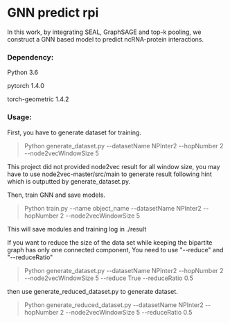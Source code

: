 # GNN predict rpi
In this work, by integrating SEAL, GraphSAGE and top-k pooling, we construct a GNN based model to predict ncRNA-protein interactions.

### Dependency:
Python 3.6

pytorch 1.4.0

torch-geometric 1.4.2

### Usage:
First, you have to generate dataset for training.
>Python generate_dataset.py --datasetName NPInter2 --hopNumber 2 --node2vecWindowSize 5

This project did not provided node2vec result for all window size, you may have to use node2vec-master/src/main to generate result following hint which is outputted by generate_dataset.py.

Then, train GNN and save models.
>Python train.py --name object_name --datasetName NPInter2 --hopNumber 2 --node2vecWindowSize 5

This will save modules and training log in ./result

If you want to reduce the size of the data set while keeping the bipartite graph has only one connected component, You need to use "--reduce" and "--reduceRatio"
>Python generate_dataset.py --datasetName NPInter2 --hopNumber 2 --node2vecWindowSize 5 --reduce True --reduceRatio 0.5

then use generate_reduced_dataset.py to generate dataset.
>Python generate_reduced_dataset.py --datasetName NPInter2 --hopNumber 2 --node2vecWindowSize 5 --reduceRatio 0.5
